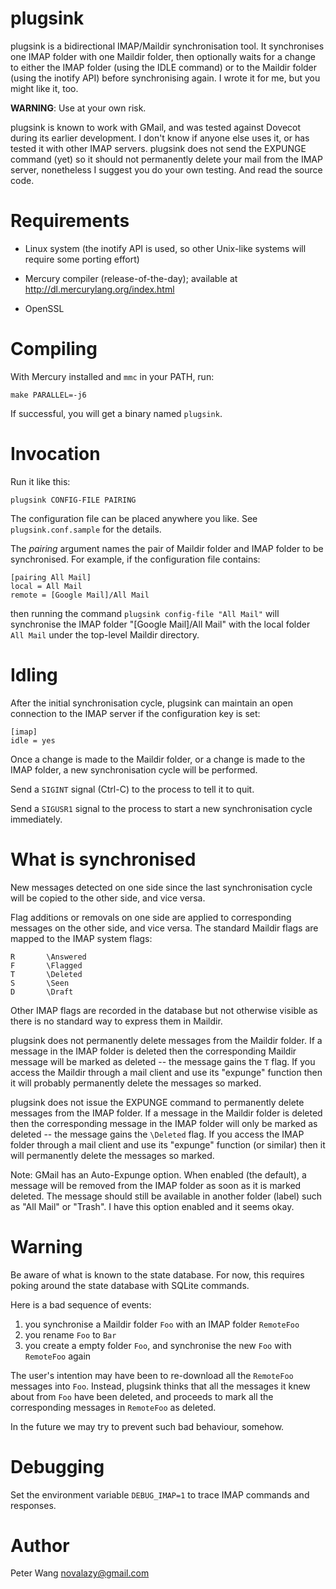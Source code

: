 plugsink
========

plugsink is a bidirectional IMAP/Maildir synchronisation tool.
It synchronises one IMAP folder with one Maildir folder, then optionally
waits for a change to either the IMAP folder (using the IDLE command) or
to the Maildir folder (using the inotify API) before synchronising again.
I wrote it for me, but you might like it, too.

**WARNING**: Use at your own risk.

plugsink is known to work with GMail, and was tested against Dovecot
during its earlier development. I don't know if anyone else uses it,
or has tested it with other IMAP servers.
plugsink does not send the EXPUNGE command (yet) so it should not
permanently delete your mail from the IMAP server, nonetheless I suggest
you do your own testing. And read the source code.


Requirements
============

  * Linux system (the inotify API is used, so other Unix-like systems will
    require some porting effort)

  * Mercury compiler (release-of-the-day); available at
    <http://dl.mercurylang.org/index.html>

  * OpenSSL


Compiling
=========

With Mercury installed and `mmc` in your PATH, run:

    make PARALLEL=-j6

If successful, you will get a binary named `plugsink`.


Invocation
==========

Run it like this:

    plugsink CONFIG-FILE PAIRING

The configuration file can be placed anywhere you like.
See `plugsink.conf.sample` for the details.

The *pairing* argument names the pair of Maildir folder and IMAP folder to
be synchronised.  For example, if the configuration file contains:

    [pairing All Mail]
    local = All Mail
    remote = [Google Mail]/All Mail

then running the command `plugsink config-file "All Mail"` will synchronise
the IMAP folder "[Google Mail]/All Mail" with the local folder `All Mail`
under the top-level Maildir directory.


Idling
======

After the initial synchronisation cycle, plugsink can maintain an open
connection to the IMAP server if the configuration key is set:

    [imap]
    idle = yes

Once a change is made to the Maildir folder, or a change is made to the
IMAP folder, a new synchronisation cycle will be performed.

Send a `SIGINT` signal (Ctrl-C) to the process to tell it to quit.

Send a `SIGUSR1` signal to the process to start a new synchronisation
cycle immediately.


What is synchronised
====================

New messages detected on one side since the last synchronisation cycle will
be copied to the other side, and vice versa.

Flag additions or removals on one side are applied to corresponding messages
on the other side, and vice versa.  The standard Maildir flags are mapped to
the IMAP system flags:

    R       \Answered
    F       \Flagged
    T       \Deleted
    S       \Seen
    D       \Draft

Other IMAP flags are recorded in the database but not otherwise visible as
there is no standard way to express them in Maildir.

plugsink does not permanently delete messages from the Maildir folder.
If a message in the IMAP folder is deleted then the corresponding Maildir
message will be marked as deleted -- the message gains the `T` flag.
If you access the Maildir through a mail client and use its "expunge"
function then it will probably permanently delete the messages so marked.

plugsink does not issue the EXPUNGE command to permanently delete messages
from the IMAP folder.  If a message in the Maildir folder is deleted then
the corresponding message in the IMAP folder will only be marked as deleted
-- the message gains the `\Deleted` flag.  If you access the IMAP folder
through a mail client and use its "expunge" function (or similar) then it
will permanently delete the messages so marked.

Note: GMail has an Auto-Expunge option.  When enabled (the default), a
message will be removed from the IMAP folder as soon as it is marked
deleted.  The message should still be available in another folder (label)
such as "All Mail" or "Trash".  I have this option enabled and it seems
okay.


Warning
=======

Be aware of what is known to the state database.  For now, this requires
poking around the state database with SQLite commands.

Here is a bad sequence of events:

 1. you synchronise a Maildir folder `Foo` with an IMAP folder `RemoteFoo`
 2. you rename `Foo` to `Bar`
 3. you create a empty folder `Foo`, and synchronise the new `Foo` with
    `RemoteFoo` again

The user's intention may have been to re-download all the `RemoteFoo`
messages into `Foo`.  Instead, plugsink thinks that all the messages it
knew about from `Foo` have been deleted, and proceeds to mark all the
corresponding messages in `RemoteFoo` as deleted.

In the future we may try to prevent such bad behaviour, somehow.


Debugging
=========

Set the environment variable `DEBUG_IMAP=1` to trace IMAP commands and
responses.


Author
======

Peter Wang <novalazy@gmail.com>

